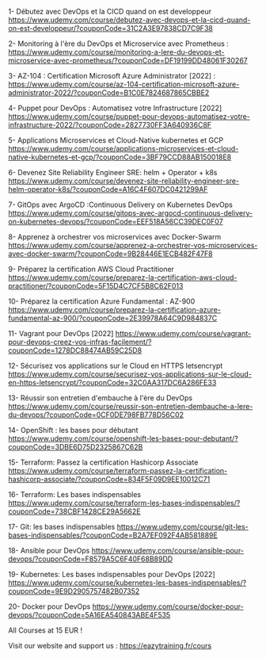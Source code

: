 1- Débutez avec DevOps et la CICD quand on est developpeur https://www.udemy.com/course/debutez-avec-devops-et-la-cicd-quand-on-est-developpeur/?couponCode=31C2A3E97838CD7C9F38

2- Monitoring à l'ère du DevOps et Microservice avec Prometheus : https://www.udemy.com/course/monitoring-a-lere-du-devops-et-microservice-avec-prometheus/?couponCode=DF19199DD48061F30267

3- AZ-104 : Certification Microsoft Azure Administrator [2022] : https://www.udemy.com/course/az-104-certification-microsoft-azure-administrator-2022/?couponCode=B1C0E7824687865CBBE2

4- Puppet pour DevOps : Automatisez votre Infrastructure [2022] https://www.udemy.com/course/puppet-pour-devops-automatisez-votre-infrastructure-2022/?couponCode=2827730FF3A640936C8F

5- Applications Microservices et Cloud-Native kubernetes et GCP https://www.udemy.com/course/applications-microservices-et-cloud-native-kubernetes-et-gcp/?couponCode=3BF79CCD88AB150018E8

6- Devenez Site Reliability Engineer SRE: helm + Operator + k8s https://www.udemy.com/course/devenez-site-reliability-engineer-sre-helm-operator-k8s/?couponCode=A16C4F607DC0421299AF

7- GitOps avec ArgoCD :Continuous Delivery on Kubernetes DevOps https://www.udemy.com/course/gitops-avec-argocd-continuous-delivery-on-kubernetes-devops/?couponCode=EEF518A56CC39DEC0F07

8- Apprenez à orchestrer vos microservices avec Docker-Swarm https://www.udemy.com/course/apprenez-a-orchestrer-vos-microservices-avec-docker-swarm/?couponCode=9B28446E1ECB482F47F8

9- Préparez la certification AWS Cloud Practitioner https://www.udemy.com/course/preparez-la-certification-aws-cloud-practitioner/?couponCode=5F15D4C7CF5B8C62F013

10- Préparez la certification Azure Fundamental : AZ-900  https://www.udemy.com/course/preparez-la-certification-azure-fundamental-az-900/?couponCode=2E39978A64C9D984837C

11- Vagrant pour DevOps [2022] https://www.udemy.com/course/vagrant-pour-devops-creez-vos-infras-facilement/?couponCode=1278DC88474AB59C25D8

12- Sécurisez vos applications sur le Cloud en HTTPS letsencrypt https://www.udemy.com/course/securisez-vos-applications-sur-le-cloud-en-https-letsencrypt/?couponCode=32C0AA317DC6A286FE33

13- Réussir son entretien d'embauche à l'ère du DevOps
https://www.udemy.com/course/reussir-son-entretien-dembauche-a-lere-du-devops/?couponCode=0CF0DE798FB778D56C02

14- OpenShift : les bases pour débutant
https://www.udemy.com/course/openshift-les-bases-pour-debutant/?couponCode=3DBE6D75D2325867C62B

15- Terraform: Passez la certification Hashicorp Associate
https://www.udemy.com/course/terraform-passez-la-certification-hashicorp-associate/?couponCode=834F5F09D9EE10012C71

16- Terraform: Les bases indispensables
https://www.udemy.com/course/terraform-les-bases-indispensables/?couponCode=738CBF1428CE29A5662E

17- Git: les bases indispensables
https://www.udemy.com/course/git-les-bases-indispensables/?couponCode=B2A7EF092F4AB581889E

18- Ansible pour DevOps
https://www.udemy.com/course/ansible-pour-devops/?couponCode=F8579A5C6F40F68B89DD

19- Kubernetes: Les bases indispensables pour DevOps [2022]
https://www.udemy.com/course/kubernetes-les-bases-indispensables/?couponCode=9E9D2905757482B07352

20- Docker pour DevOps
https://www.udemy.com/course/docker-pour-devops/?couponCode=5A16EA540843ABE4F535



All Courses at 15 EUR !

Visit our website and support us : https://eazytraining.fr/cours
